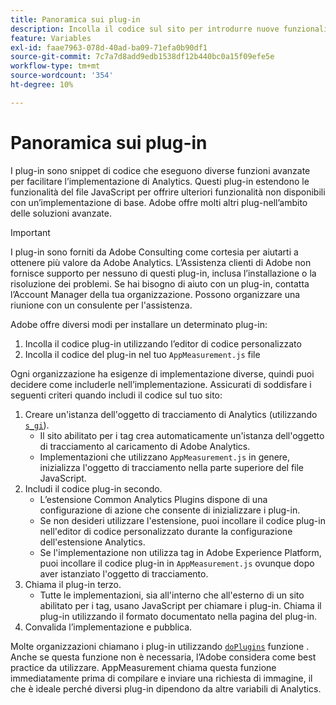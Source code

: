 ```yaml
---
title: Panoramica sui plug-in
description: Incolla il codice sul sito per introdurre nuove funzionalità.
feature: Variables
exl-id: faae7963-078d-40ad-ba09-71efa0b90df1
source-git-commit: 7c7a7d8add9edb1538df12b440bc0a15f09efe5e
workflow-type: tm+mt
source-wordcount: '354'
ht-degree: 10%

---
```


# Panoramica sui plug-in

I plug-in sono snippet di codice che eseguono diverse funzioni avanzate per facilitare l’implementazione di Analytics. Questi plug-in estendono le funzionalità del file JavaScript per offrire ulteriori funzionalità non disponibili con un’implementazione di base. Adobe offre molti altri plug-nell’ambito delle soluzioni avanzate.

>[!IMPORTANT]
>
>I plug-in sono forniti da Adobe Consulting come cortesia per aiutarti a ottenere più valore da Adobe Analytics. L’Assistenza clienti di Adobe non fornisce supporto per nessuno di questi plug-in, inclusa l’installazione o la risoluzione dei problemi. Se hai bisogno di aiuto con un plug-in, contatta l’Account Manager della tua organizzazione. Possono organizzare una riunione con un consulente per l&#39;assistenza.

Adobe offre diversi modi per installare un determinato plug-in:

<!--1. Use the 'Common Analytics Plugins' extension using the Web SDK or the Adobe Analytics extension-->
1. Incolla il codice plug-in utilizzando l’editor di codice personalizzato
1. Incolla il codice del plug-in nel tuo `AppMeasurement.js` file

Ogni organizzazione ha esigenze di implementazione diverse, quindi puoi decidere come includerle nell’implementazione. Assicurati di soddisfare i seguenti criteri quando includi il codice sul tuo sito:

1. Creare un&#39;istanza dell&#39;oggetto di tracciamento di Analytics (utilizzando [`s_gi`](../functions/s-gi.md)).
   * Il sito abilitato per i tag crea automaticamente un&#39;istanza dell&#39;oggetto di tracciamento al caricamento di Adobe Analytics.
   * Implementazioni che utilizzano `AppMeasurement.js` in genere, inizializza l&#39;oggetto di tracciamento nella parte superiore del file JavaScript.
2. Includi il codice plug-in secondo.
   * L’estensione Common Analytics Plugins dispone di una configurazione di azione che consente di inizializzare i plug-in.
   * Se non desideri utilizzare l&#39;estensione, puoi incollare il codice plug-in nell&#39;editor di codice personalizzato durante la configurazione dell&#39;estensione Analytics.
   * Se l&#39;implementazione non utilizza tag in Adobe Experience Platform, puoi incollare il codice plug-in in `AppMeasurement.js` ovunque dopo aver istanziato l&#39;oggetto di tracciamento.
3. Chiama il plug-in terzo.
   * Tutte le implementazioni, sia all&#39;interno che all&#39;esterno di un sito abilitato per i tag, usano JavaScript per chiamare i plug-in. Chiama il plug-in utilizzando il formato documentato nella pagina del plug-in.
4. Convalida l’implementazione e pubblica.

Molte organizzazioni chiamano i plug-in utilizzando [`doPlugins`](../functions/doplugins.md) funzione . Anche se questa funzione non è necessaria, l’Adobe considera come best practice da utilizzare. AppMeasurement chiama questa funzione immediatamente prima di compilare e inviare una richiesta di immagine, il che è ideale perché diversi plug-in dipendono da altre variabili di Analytics.
